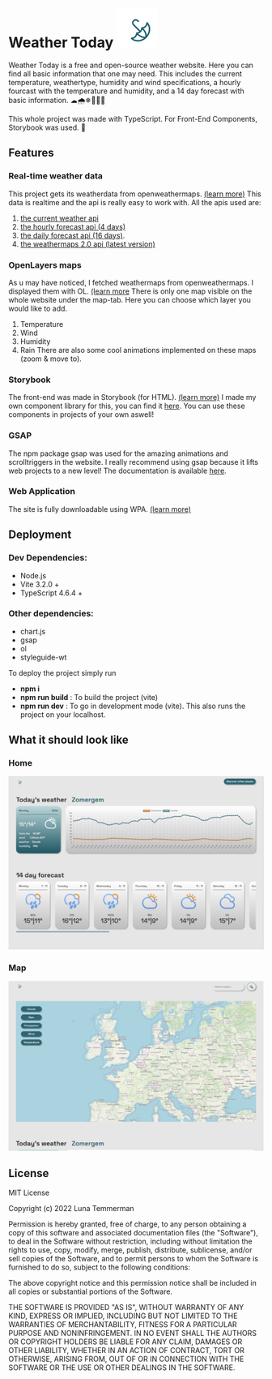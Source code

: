 # Weather Today ![Weather Today Logo](./public/logo.svg)
Weather Today is a free and open-source weather website. Here you can find all basic information that one may need. This includes the current temperature, weathertype, humidity and wind specifications, a hourly fourcast with the temperature and humidity, and a 14 day forecast with basic information. ☁🌧❄🌙🌞🌝 

This whole project was made with TypeScript. For Front-End Components, Storybook was used. 📖
## Features
### Real-time weather data
This project gets its weatherdata from openweathermaps. [(learn more)](https://openweathermap.org/api) This data is realtime and the api is really easy to work with. All the apis used are: 
1. [the current weather api](https://openweathermap.org/current)
2. [the hourly forecast api (4 days)](https://openweathermap.org/api/hourly-forecast)
3. [the daily forecast api (16 days)](https://openweathermap.org/forecast16).
4. [the weathermaps 2.0 api (latest version)](https://openweathermap.org/api/weather-map-1h)
### OpenLayers maps
As u may have noticed, I fetched weathermaps from openweathermaps. I displayed them with OL. [(learn more](https://openlayers.org/) There is only one map visible on the whole website under the map-tab. Here you can choose which layer you would like to add. 
1. Temperature
2. Wind
3. Humidity
4. Rain
There are also some cool animations implemented on these maps (zoom & move to). 
### Storybook
The front-end was made in Storybook (for HTML). [(learn more)](https://storybook.js.org/) I made my own component library for this, you can find it [here](https://styleguide-wt.lunatemmerman.ikdoeict.be). You can use these components in projects of your own aswell!
### GSAP
The npm package gsap was used for the amazing animations and scrolltriggers in the website. I really recommend using gsap because it lifts web projects to a new level! The documentation is available [here](https://greensock.com/gsap/).
### Web Application
The site is fully downloadable using WPA. [(learn more)](https://web.dev/learn/pwa/) 
## Deployment
### Dev Dependencies:
- Node.js
- Vite 3.2.0 +
- TypeScript 4.6.4 +

### Other dependencies:
- chart.js
- gsap
- ol
- styleguide-wt

To deploy the project simply run 
- **npm i**
- **npm run build** : To build the project (vite)
- **npm run dev** : To go in development mode (vite). This also runs the project on your localhost. 
## What it should look like
### Home
![Screenshot Homepage](./public/home.png)
### Map
![Screenshot Mappage top](./public/map.png)
## License
MIT License

Copyright (c) 2022 Luna Temmerman

Permission is hereby granted, free of charge, to any person obtaining a copy
of this software and associated documentation files (the "Software"), to deal
in the Software without restriction, including without limitation the rights
to use, copy, modify, merge, publish, distribute, sublicense, and/or sell
copies of the Software, and to permit persons to whom the Software is
furnished to do so, subject to the following conditions:

The above copyright notice and this permission notice shall be included in all
copies or substantial portions of the Software.

THE SOFTWARE IS PROVIDED "AS IS", WITHOUT WARRANTY OF ANY KIND, EXPRESS OR
IMPLIED, INCLUDING BUT NOT LIMITED TO THE WARRANTIES OF MERCHANTABILITY,
FITNESS FOR A PARTICULAR PURPOSE AND NONINFRINGEMENT. IN NO EVENT SHALL THE
AUTHORS OR COPYRIGHT HOLDERS BE LIABLE FOR ANY CLAIM, DAMAGES OR OTHER
LIABILITY, WHETHER IN AN ACTION OF CONTRACT, TORT OR OTHERWISE, ARISING FROM,
OUT OF OR IN CONNECTION WITH THE SOFTWARE OR THE USE OR OTHER DEALINGS IN THE
SOFTWARE.
